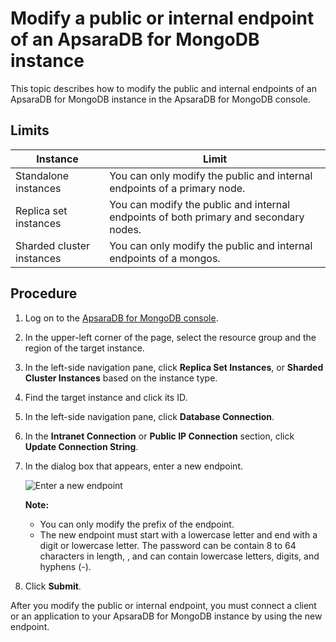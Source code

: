 # Modify a public or internal endpoint of an ApsaraDB for MongoDB instance

This topic describes how to modify the public and internal endpoints of an ApsaraDB for MongoDB instance in the ApsaraDB for MongoDB console.

## Limits

|Instance|Limit|
|--------|-----|
|Standalone instances|You can only modify the public and internal endpoints of a primary node.|
|Replica set instances|You can modify the public and internal endpoints of both primary and secondary nodes.|
|Sharded cluster instances|You can only modify the public and internal endpoints of a mongos.|

## Procedure

1.  Log on to the [ApsaraDB for MongoDB console](https://mongodb.console.aliyun.com/).

2.  In the upper-left corner of the page, select the resource group and the region of the target instance.

3.  In the left-side navigation pane, click **Replica Set Instances**, or **Sharded Cluster Instances** based on the instance type.

4.  Find the target instance and click its ID.

5.  In the left-side navigation pane, click **Database Connection**.

6.  In the **Intranet Connection** or **Public IP Connection** section, click **Update Connection String**.

7.  In the dialog box that appears, enter a new endpoint.

    ![Enter a new endpoint](https://static-aliyun-doc.oss-accelerate.aliyuncs.com/assets/img/en-US/1387011161/p66853.png)

    **Note:**

    -   You can only modify the prefix of the endpoint.
    -   The new endpoint must start with a lowercase letter and end with a digit or lowercase letter. The password can be contain 8 to 64 characters in length, , and can contain lowercase letters, digits, and hyphens \(-\).
8.  Click **Submit**.


After you modify the public or internal endpoint, you must connect a client or an application to your ApsaraDB for MongoDB instance by using the new endpoint.

